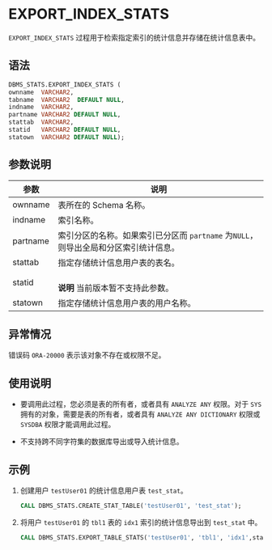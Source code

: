 # EXPORT_INDEX_STATS 

`EXPORT_INDEX_STATS` 过程用于检索指定索引的统计信息并存储在统计信息表中。

## 语法 

```sql
DBMS_STATS.EXPORT_INDEX_STATS (
ownname  VARCHAR2,
tabname  VARCHAR2  DEFAULT NULL, 
indname  VARCHAR2, 
partname VARCHAR2 DEFAULT NULL,
stattab  VARCHAR2, 
statid   VARCHAR2 DEFAULT NULL,
statown  VARCHAR2 DEFAULT NULL);
```

## 参数说明 

|    参数    |                         说明                      |
|----------|-----------------------------------------------------|
| ownname  | 表所在的 Schema 名称。                                   |
| indname  | 索引名称。                                               |
| partname | 索引分区的名称。如果索引已分区而 `partname` 为`NULL`，则导出全局和分区索引统计信息。 |
| stattab  | 指定存储统计信息用户表的表名。                                     |
| statid   | <br>**说明** 当前版本暂不支持此参数。 </br>                                |
| statown  | 指定存储统计信息用户表的用户名称。                                 |



## 异常情况 

错误码 `ORA-20000` 表示该对象不存在或权限不足。

## 使用说明 

* 要调用此过程，您必须是表的所有者，或者具有 `ANALYZE ANY` 权限。对于 `SYS` 拥有的对象，需要是表的所有者，或者具有 `ANALYZE ANY DICTIONARY` 权限或 `SYSDBA` 权限才能调用此过程。 

* 不支持跨不同字符集的数据库导出或导入统计信息。


## 示例 

1. 创建用户 `testUser01` 的统计信息用户表 `test_stat`。

   ```sql
   CALL DBMS_STATS.CREATE_STAT_TABLE('testUser01', 'test_stat');
   ```  

2. 将用户 `testUser01` 的 `tbl1` 表的 `idx1` 索引的统计信息导出到 `test_stat` 中。

   ```sql
   CALL DBMS_STATS.EXPORT_TABLE_STATS('testUser01', 'tbl1', 'idx1',stattab=>'test_stat', statown=>'testUser01');
   ```